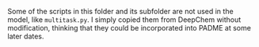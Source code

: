 Some of the scripts in this folder and its subfolder are not used in the model, like `multitask.py`. I simply 
copied them from DeepChem without modification, thinking that they could be incorporated into PADME at some 
later dates.
